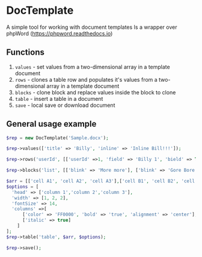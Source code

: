 # DocTemplate
A simple tool for working with document templates
Is a wrapper over phpWord (https://phpword.readthedocs.io)

## Functions
1. `values` - set values from a two-dimensional array in a template document
2. `rows` - clones a table row and populates it's values from a two-dimensional array in a template document
3. `blocks` - clone block and replace values inside the block to clone
4. `table` - insert a table in a document
5. `save` - local save or download document

## General usage example
```php
$rep = new DocTemplate('Sample.docx');

$rep->values(['title' => 'Billy', 'inline' => 'Inline Bill!!!']);

$rep->rows('userId', [['userId' =>1, 'field' => 'Billy 1', 'bield' => True], ['userId' =>10, 'field' => 'Bill!!!', 'bield' => 'Maugli']]);

$rep->blocks('list', [['blink' => 'More more'], ['blink' => 'Gore Bore'], ['blink' => 'Mole Kole'], ]);

$arr = [['cell A1', 'cell A2', 'cell A3'],['cell B1', 'cell B2', 'cell B3']];
$options = [
  'head' => ['column 1','column 2','column 3'],
  'width' => [1, 2, 2],
  'fontSize' => 14,
  'columns' =>[
      ['color' => 'FF0000', 'bold' => 'true', 'alignment' => 'center'],
      ['italic' => true]
    ]
];
$rep->table('table', $arr, $options);

$rep->save();
```
